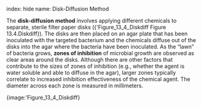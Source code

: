 index: hide
name: Disk-Diffusion Method

The  **disk-diffusion method** involves applying different chemicals to separate, sterile filter paper disks ({'Figure_13_4_Diskdiff Figure 13.4.Diskdiff}). The disks are then placed on an agar plate that has been inoculated with the targeted bacterium and the chemicals diffuse out of the disks into the agar where the bacteria have been inoculated. As the “lawn” of bacteria grows,  **zones of inhibition** of microbial growth are observed as clear areas around the disks. Although there are other factors that contribute to the sizes of zones of inhibition (e.g., whether the agent is water soluble and able to diffuse in the agar), larger zones typically correlate to increased inhibition effectiveness of the chemical agent. The diameter across each zone is measured in millimeters.


{image:'Figure_13_4_Diskdiff}
        
